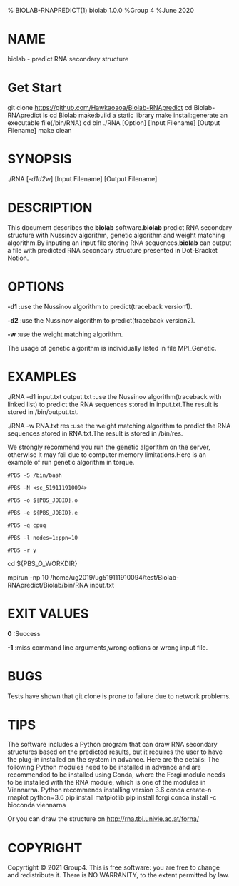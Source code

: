 % BIOLAB-RNAPREDICT(1) biolab 1.0.0
%Group 4
%June 2020

# NAME
biolab - predict RNA secondary structure

# Get Start
git clone https://github.com/Hawkaoaoa/Biolab-RNApredict
cd Biolab-RNApredict
ls
cd Biolab
make:build a static library
make install:generate an executable file(/bin/RNA)
cd bin
./RNA [Option] [Input Filename] [Output Filename]
make clean

# SYNOPSIS
./RNA [*-d1d2w*] [Input Filename] [Output Filename]

# DESCRIPTION
This document describes the **biolab** software.**biolab** predict RNA secondary structure with Nussinov algorithm, genetic algorithm and weight matching algorithm.By inputing an input file storing RNA sequences,**biolab** can output a file with predicted RNA secondary structure presented in Dot-Bracket Notion.

# OPTIONS
**-d1**
:use the Nussinov algorithm to predict(traceback version1).

**-d2**
:use the Nussinov algorithm to predict(traceback version2).

**-w**
:use the weight matching algorithm.

The usage of genetic algorithm  is individually listed in file MPI_Genetic.

# EXAMPLES
./RNA -d1 input.txt output.txt
:use the Nussinov algorithm(traceback with linked list) to predict the RNA sequences stored in input.txt.The result is stored in /bin/output.txt.

./RNA -w RNA.txt res
:use the weight matching algorithm to predict the RNA sequences stored in RNA.txt.The result is stored in /bin/res.

We strongly recommend you run the genetic algorithm on the server, otherwise it may fail due to computer memory limitations.Here is an example of run genetic algorithm in torque.

`#PBS -S /bin/bash`

`#PBS -N <sc_519111910094>`

`#PBS -o ${PBS_JOBID}.o`

`#PBS -e ${PBS_JOBID}.e`

`#PBS -q cpuq`

`#PBS -l nodes=1:ppn=10`

`#PBS -r y`

cd ${PBS_O_WORKDIR}

mpirun -np 10 /home/ug2019/ug519111910094/test/Biolab-RNApredict/Biolab/bin/RNA input.txt



# EXIT VALUES
**0**
:Success

**-1**
:miss command line arguments,wrong options or wrong input file.

# BUGS
Tests have shown that git clone is prone to failure due to network problems. 

# TIPS
The software includes a Python program that can draw RNA secondary structures based on the predicted results, but it requires the user to have the plug-in installed on the system in advance.
Here are the details:
The following Python modules need to be installed in advance and are recommended to be installed using Conda, where the Forgi module needs to be installed with the RNA module, which is one of the modules in Viennarna.
Python recommends installing version 3.6
conda create-n rnaplot python=3.6
pip install matplotlib
pip install forgi
conda install -c bioconda viennarna

Or you can draw the structure on http://rna.tbi.univie.ac.at/forna/

# COPYRIGHT
Copyrtight © 2021 Group4. This is free software: you are free to change and redistribute it. There is NO WARRANITY, to the extent permitted by law.



